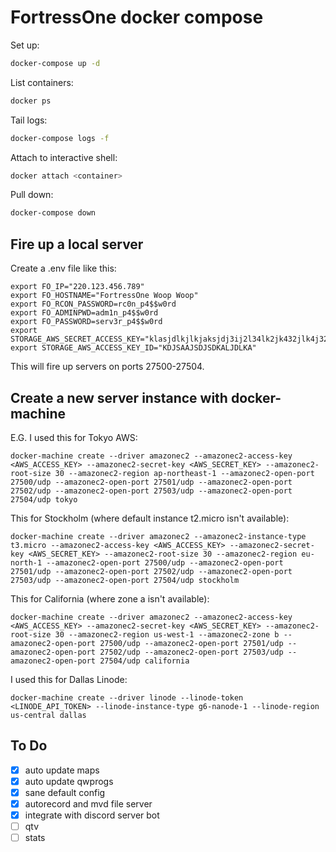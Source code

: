 # FortressOne docker compose

Set up:

```sh
docker-compose up -d
```

List containers:

```sh
docker ps
```

Tail logs:

```sh
docker-compose logs -f
```

Attach to interactive shell:

```sh
docker attach <container>
```

Pull down:

```sh
docker-compose down
```

## Fire up a local server

Create a .env file like this:

```
export FO_IP="220.123.456.789"
export FO_HOSTNAME="FortressOne Woop Woop"
export FO_RCON_PASSWORD=rc0n_p4$$w0rd
export FO_ADMINPWD=adm1n_p4$$w0rd
export FO_PASSWORD=serv3r_p4$$w0rd
export STORAGE_AWS_SECRET_ACCESS_KEY="klasjdlkjlkjaksjdj3ij2l34lk2jk432jlk4j32"
export STORAGE_AWS_ACCESS_KEY_ID="KDJSAAJSDJSDKALJDLKA"
```

This will fire up servers on ports 27500-27504.


## Create a new server instance with docker-machine

E.G. I used this for Tokyo AWS:
```
docker-machine create --driver amazonec2 --amazonec2-access-key <AWS_ACCESS_KEY> --amazonec2-secret-key <AWS_SECRET_KEY> --amazonec2-root-size 30 --amazonec2-region ap-northeast-1 --amazonec2-open-port 27500/udp --amazonec2-open-port 27501/udp --amazonec2-open-port 27502/udp --amazonec2-open-port 27503/udp --amazonec2-open-port 27504/udp tokyo
```

This for Stockholm (where default instance t2.micro isn't available):
```
docker-machine create --driver amazonec2 --amazonec2-instance-type t3.micro --amazonec2-access-key <AWS_ACCESS_KEY> --amazonec2-secret-key <AWS_SECRET_KEY> --amazonec2-root-size 30 --amazonec2-region eu-north-1 --amazonec2-open-port 27500/udp --amazonec2-open-port 27501/udp --amazonec2-open-port 27502/udp --amazonec2-open-port 27503/udp --amazonec2-open-port 27504/udp stockholm
```

This for California (where zone a isn't available):
```
docker-machine create --driver amazonec2 --amazonec2-access-key <AWS_ACCESS_KEY> --amazonec2-secret-key <AWS_SECRET_KEY> --amazonec2-root-size 30 --amazonec2-region us-west-1 --amazonec2-zone b --amazonec2-open-port 27500/udp --amazonec2-open-port 27501/udp --amazonec2-open-port 27502/udp --amazonec2-open-port 27503/udp --amazonec2-open-port 27504/udp california
```

I used this for Dallas Linode:
```
docker-machine create --driver linode --linode-token <LINODE_API_TOKEN> --linode-instance-type g6-nanode-1 --linode-region us-central dallas
```


## To Do

- [x] auto update maps
- [x] auto update qwprogs
- [x] sane default config
- [x] autorecord and mvd file server
- [x] integrate with discord server bot
- [ ] qtv
- [ ] stats
